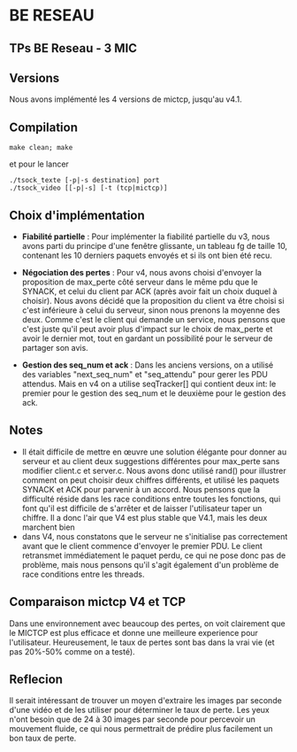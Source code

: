 # BE RESEAU
## TPs BE Reseau - 3 MIC

## Versions
Nous avons implémenté les 4 versions de mictcp, jusqu'au v4.1.

## Compilation
    make clean; make

et pour le lancer

    ./tsock_texte [-p|-s destination] port
    ./tsock_video [[-p|-s] [-t (tcp|mictcp)]

## Choix d'implémentation
- **Fiabilité partielle** : Pour implémenter la fiabilité partielle du v3, nous avons parti du principe d'une fenêtre glissante, un tableau fg de taille 10, contenant les 10 derniers paquets envoyés et si ils ont bien été recu. 

- **Négociation des pertes** : Pour v4, nous avons choisi d'envoyer la proposition de max_perte côté serveur dans le même pdu que le SYNACK, et celui du client par ACK (après avoir fait un choix duquel à choisir). Nous avons décidé que la proposition du client va être choisi si c'est inférieure à celui du serveur, sinon nous prenons la moyenne des deux. Comme c'est le client qui demande un service, nous pensons que c'est juste qu'il peut avoir plus d'impact sur le choix de max_perte et avoir le dernier mot, tout en gardant un possibilité pour le serveur de partager son avis.

- **Gestion des seq_num et ack** : Dans les anciens versions, on a utilisé des variables "next_seq_num" et "seq_attendu" pour gerer les PDU attendus. Mais en v4 on a utilise seqTracker[] qui contient deux int: le premier pour le gestion des seq_num et le deuxième pour le gestion des ack. 

## Notes
 - Il était difficile de mettre en œuvre une solution élégante pour donner au serveur et au client deux suggestions différentes pour max_perte sans modifier client.c et server.c. Nous avons donc utilisé rand() pour illustrer comment on peut choisir deux chiffres différents, et utilisé les paquets SYNACK et ACK pour parvenir à un accord. Nous pensons que la difficulté réside dans les race conditions entre toutes les fonctions, qui font qu'il est difficile de s'arrêter et de laisser l'utilisateur taper un chiffre. Il a donc l'air que V4 est plus stable que V4.1, mais les deux marchent bien
 - dans V4, nous constatons que le serveur ne s'initialise pas correctement avant que le client commence d'envoyer le premier PDU. Le client retransmet immédiatement le paquet perdu, ce qui ne pose donc pas de problème, mais nous pensons qu'il s'agit également d'un problème de race conditions entre les threads.

## Comparaison mictcp V4 et TCP

Dans une environnement avec beaucoup des pertes, on voit clairement que le MICTCP est plus efficace et donne une meilleure experience pour l'utilisateur. Heureusement, le taux de pertes sont bas dans la vrai vie (et pas 20%-50% comme on a testé).

## Reflecion
Il serait intéressant de trouver un moyen d'extraire les images par seconde d'une vidéo et de les utiliser pour déterminer le taux de perte. Les yeux n'ont besoin que de 24 à 30 images par seconde pour percevoir un mouvement fluide, ce qui nous permettrait de prédire plus facilement un bon taux de perte.
